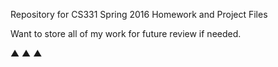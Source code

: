 Repository for CS331 Spring 2016 Homework and Project Files

Want to store all of my work for future review if needed.

▲
▲ ▲
